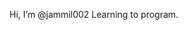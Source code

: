 Hi, I’m @jammil002
Learning to program.

<!---
jammil002/jammil002 is a ✨ special ✨ repository because its `README.md` (this file) appears on your GitHub profile.
You can click the Preview link to take a look at your changes.
--->
